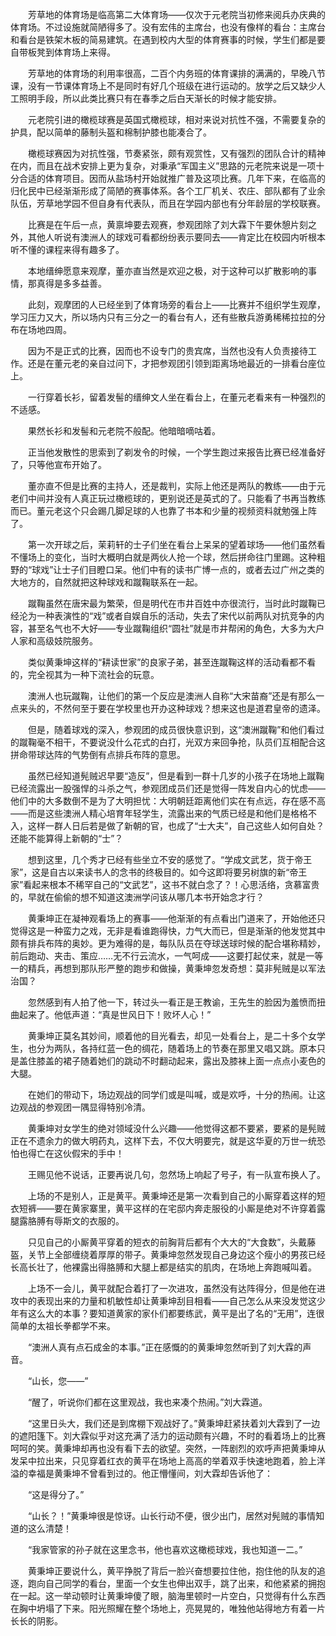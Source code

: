 　　芳草地的体育场是临高第二大体育场——仅次于元老院当初修来阅兵办庆典的体育场。不过设施就简陋得多了。没有宏伟的主席台，也没有像样的看台：主席台和看台是铁架木板的简易建筑。在遇到校内大型的体育赛事的时候，学生们都是要自带板凳到体育场上来得。

　　芳草地的体育场的利用率很高，二百个内务班的体育课排的满满的，早晚八节课，没有一节课体育场上不是同时有好几个班级在进行运动的。放学之后又缺少人工照明手段，所以此类比赛只有在春季之后白天渐长的时候才能安排。

　　元老院引进的橄榄球赛是英国式橄榄球，相对来说对抗性不强，不需要复杂的护具，配以简单的藤制头盔和棉制护膝也能凑合了。

　　橄榄球赛因为对抗性强，节奏紧张，颇有观赏性，又有强烈的团队合计的精神在内，而且在战术安排上更为复杂，对秉承“军国主义”思路的元老院来说是一项十分合适的体育项目。因而从盐场村开始就推广普及这项比赛。几年下来，在临高的归化民中已经渐渐形成了简陋的赛事体系。各个工厂机关、农庄、部队都有了业余队伍，芳草地学园不但自身有代表队，而且在学园内部也有分年龄层的学校联赛。

　　比赛是在午后一点，黄禀坤要去观赛，参观团除了刘大霖下午要休憩片刻之外，其他人听说有澳洲人的球戏可看都纷纷表示要同去——肯定比在校园内听根本听不懂的课程来得有趣多了。

　　本地缙绅愿意来观摩，董亦直当然是欢迎之极，对于这种可以扩散影响的事情，那真得是多多益善。

　　此刻，观摩团的人已经坐到了体育场旁的看台上——比赛并不组织学生观摩，学习压力又大，所以场内只有三分之一的看台有人，还有些散兵游勇稀稀拉拉的分布在场地四周。

　　因为不是正式的比赛，因而也不设专门的贵宾席，当然也没有人负责接待工作。还是在董元老的亲自过问下，才把参观团引领到距离场地最近的一排看台座位上。

　　一行穿着长衫，留着发髻的缙绅文人坐在看台上，在董元老看来有一种强烈的不适感。

　　果然长衫和发髻和元老院不般配。他暗暗嘀咕着。

　　正当他发散性的思索到了剃发令的时候，一个学生跑过来报告比赛已经准备好了，只等他宣布开始了。

　　董亦直不但是比赛的主持人，还是裁判，实际上他还是两队的教练——由于元老们中间并没有人真正玩过橄榄球的，更别说还是英式的了。只能看了书再当教练而已。董元老这个只会踢几脚足球的人也靠了书本和少量的视频资料就勉强上阵了。

　　第一次开球之后，茉莉轩的士子们坐在看台上呆呆的望着球场——他们虽然看不懂场上的变化，当时大概明白就是两伙人抢一个球，然后拼命往门里踢。这种粗野的“球戏”让士子们目瞪口呆。他们中有的读书广博一点的，或者去过广州之类的大地方的，自然就把这种球戏和蹴鞠联系在一起。

　　蹴鞠虽然在唐宋最为繁荣，但是明代在市井百姓中亦很流行，当时此时蹴鞠已经沦为一种表演性的“戏”或者自娱自乐的活动，失去了宋代以前两队对抗竞争的内容，甚至名气也不大好——专业蹴鞠组织“圆社”就是市井帮闲的角色，大多为大户人家和高级妓院服务。

　　类似黄秉坤这样的“耕读世家”的良家子弟，甚至连蹴鞠这样的活动看都不看的，完全视其为一种下流社会的玩意。

　　澳洲人也玩蹴鞠，让他们的第一个反应是澳洲人自称“大宋苗裔”还是有那么一点来头的，不然何至于要在学校里也开办这种球戏？想来这也是道君皇帝的遗泽。

　　但是，随着球戏的深入，参观团的成员很快意识到，这“澳洲蹴鞠”和他们看过的蹴鞠毫不相干，不要说没什么花式的白打，光双方来回争抢，队员们互相配合这拼命带球达阵的气势倒有点排兵布阵的意思。

　　虽然已经知道髡贼迟早要“造反”，但是看到一群十几岁的小孩子在场地上蹴鞠已经流露出一股强悍的斗杀之气，参观团成员们还是觉得一阵发自内心的忧虑——他们中的大多数倒不是为了大明担忧：大明朝廷距离他们实在有点远，存在感不高——而是这些澳洲人精心培育年轻学生，流露出来的气质已经是和他们是格格不入，这样一群人日后若是做了新朝的官，也成了“士大夫”，自己这些人如何自处？还能不能算得上新朝的“士”？

　　想到这里，几个秀才已经有些坐立不安的感觉了。“学成文武艺，货于帝王家”，这是自古以来读书人的念书的终极目的。如今这即将要另树旗的新“帝王家”看起来根本不稀罕自己的“文武艺”，这书不就白念了？！心思活络，贪慕富贵的，早就在偷偷的想不知道这澳洲学问该从哪几本书开始念才行？

　　黄秉坤正在凝神观看场上的赛事——他渐渐的有点看出门道来了，开始他还只觉得这是一种蛮力之戏，无非是看谁跑得快，力气大而已，但是渐渐的他发觉其中颇有排兵布阵的奥妙。更为难得的是，每队队员在夺球送球时候的配合堪称精妙，前后跑动、夹击、策应……无不行云流水，一气呵成——这要打起仗来，就是一等一的精兵，再想到那队形严整的跑步和做操，黄秉坤忽发奇想：莫非髡贼是以军法治国？

　　忽然感到有人拍了他一下，转过头一看正是王教谕，王先生的脸因为羞愤而扭曲起来了。他低声道：“真是世风日下！败坏人心！”

　　黄秉坤正莫名其妙间，顺着他的目光看去，却见一处看台上，是二十多个女学生，也分为两队，各持红蓝一色的绸花，随着场上的节奏在那里又唱又跳。原本只是盖住膝盖的裙子随着她们的跳动不时翻动起来，露出及膝袜上面一点点小麦色的大腿。

　　在她们的带动下，场边观战的同学们或是叫喊，或是欢呼，十分的热闹。让这边观战的参观团一隅显得特别冷清。

　　黄秉坤对女学生的绝对领域没什么兴趣——他觉得这都不要紧，要紧的是髡贼正在不遗余力的做大明药丸，这样下去，不仅大明要完，就是这华夏的万世一统恐怕也得亡在这伙假宋的手中！

　　王赐见他不说话，正要再说几句，忽然场上响起了号子，有一队宣布换人了。

　　上场的不是别人，正是黄平。黄秉坤还是第一次看到自己的小厮穿着这样的短衣短裤——要在黄家寨里，黄平这样的在宅邸内奔走服役的小厮是绝对不许穿着露腿露胳膊有辱斯文的衣服的。

　　只见自己的小厮黄平穿着的短衣的前胸背后都有个大大的“大食数”，头戴藤盔，关节上全部缠绕着厚厚的带子。黄秉坤忽然发现自己身边这个瘦小的男孩已经长高长壮了，他裸露出得胳膊和大腿上都是结实的肌肉，在场地上奔跑喊叫着。

　　上场不一会儿，黄平就配合着打了一次进攻，虽然没有达阵得分，但是他在进攻中的表现出来的力量和机敏性却让黄秉坤刮目相看——自己怎么从来没发觉这少年有这么大的本事？要知道黄家的家仆们都要练武，黄平是出了名的“无用”，连很简单的太祖长拳都学不来。

　　“澳洲人真有点石成金的本事。”正在感慨的的黄秉坤忽然听到了刘大霖的声音。

　　“山长，您——”

　　“醒了，听说你们都在这里观战，我也来凑个热闹。”刘大霖道。

　　“这里日头大，我们还是到席棚下观战好了。”黄秉坤赶紧扶着刘大霖到了一边的遮阳篷下。刘大霖似乎对这充满了活力的运动颇有兴趣，不时的看着场上的比赛呵呵的笑。黄秉坤却再也没有看下去的欲望。突然，一阵剧烈的欢呼声把黄秉坤从发呆中拉出来，只见穿着红衣的黄平在场地上高高的举着双手快速地跑着，脸上洋溢的幸福是黄秉坤不曾看到过的。他正懵懂间，刘大霖却告诉他了：

　　“这是得分了。”

　　“山长？！”黄秉坤很是惊讶。山长行动不便，很少出门，居然对髡贼的事情知道的这么清楚！

　　“我家管家的孙子就在这里念书，他也喜欢这橄榄球戏，我也知道一二。”

　　黄秉坤正要说什么，黄平挣脱了背后一脸兴奋想要拉住他，抱住他的队友的追逐，跑向自己同学的看台，里面一个女生也伸出双手，跳了出来，和他紧紧的拥抱在一起。这一举动顿时让黄秉坤傻了眼，脑海里顿时一片空白，只觉得有什么东西在胸中坍塌了下来。阳光照耀在整个场地上，亮晃晃的，唯独他站得地方有着一片长长的阴影。
